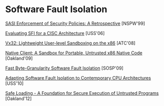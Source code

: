 # Software Fault Isolation

[SASI Enforcement of Security Policies: A Retrospective](https://www.cs.cornell.edu/fbs/publications/sasiNSPW.ps) [NSPW'99]

[Evaluating SFI for a CISC Architecture](http://groups.csail.mit.edu/pag/pubs/pittsfield-usenix2006.pdf) [USS'06]

[Vx32: Lightweight User-level Sandboxing on the x86](https://pdfs.semanticscholar.org/1ce0/4e9007a26a21104b8bf4aedc81654463119a.pdf?_ga=2.45664096.598654028.1546450325-1063382891.1546450325) [ATC'08]

[Native Client: A Sandbox for Portable, Untrusted x86 Native Code](https://static.googleusercontent.com/media/research.google.com/en//pubs/archive/34913.pdf) [Oakland'09]

[Fast Byte-Granularity Software Fault Isolation](https://www.sigops.org/s/conferences/sosp/2009/papers/castro-sosp09.pdf) [SOSP'09]

[Adapting Software Fault Isolation to Contemporary CPU Architectures](https://www.usenix.org/legacy/events/sec10/tech/full_papers/Sehr.pdf) [USS'10]

[Safe Loading - A Foundation for Secure Execution of Untrusted
Programs](http://hexhive.epfl.ch/publications/files/12Oakland.pdf) [Oakland'12]
